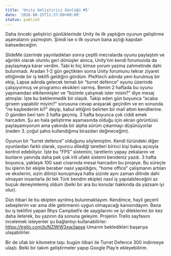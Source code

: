 ```yaml
---
title: 'Unity Geliştirici Günlüğü #5'
date: '2016-08-15T11:37:00+00:00'
status: publish
---
```

Daha önceki geliştirici günlüklerinde Unity ile ilk yaptığım oyunun geliştirme aşamalarını yazmıştım. Şimdi ise o ilk oyunun bana açtığı kapıdan bahsedeceğim.

SlideMe üzerinde yayınladıktan sonra çeşitli mecralarda oyunu paylaştım ve ağırlıklı olarak olumlu geri dönüşler alınca, Unity’nin kendi forumunda da paylaşmaya karar verdim. Tabi ki hiç kimse yorum yazma zahmetinde dahi bulunmadı. Aradan 1-2 gün geçtikten sonra Unity forumunu tekrar ziyaret ettiğimde bir iş teklifi geldiğini gördüm. PleXtech adında yeni kurulmuş bir ekip, Lapse adında gelecek temalı bir “turret defence” oyunu üzerinde çalışıyormuş ve programcı eksikleri varmış. Benim 2 haftada bu oyunu yapmamdan etkilenmişler ve “bizimle çalışmak ister misin?” diye mesaj atmışlar. İşte bu beklenmedik bir olaydı. Takip eden gün boyunca “acaba girsem yapabilir miyim?” sorusuna cevap arayarak geçirdim ve en sonunda “ne kaybederim ki?” deyip, kabul ettiğimi belirten bir mail attım kendilerine. O günden beri tam 3 hafta geçmiş. 3 hafta boyunca çok ciddi emek harcadım. Şu an hala geliştirme aşamasında olduğu için ekran görüntüsü paylaşamıyorum ama yakında bir alpha sürüm çıkarmayı düşünüyorlar (neden 3. çoğul şahıs kullandığıma birazdan değineceğim).

Oyunun bir “turret defence” olduğunu söylemiştim. Kendi türündeki diğer oyunlardan farklı olarak, oyuncu dilediği taretleri birinci kişi bakış açısıyla kontrol edebiliyor. İşte bu “FPS” sistemini, taretlerin yapay zekalarını ve bunların yanında daha pek çok irili ufaklı sistemi bendeniz yazdı. 3 hafta boyunca, yaklaşık 100 saat civarında mesai harcadım bu projeye. Bu süreçte bu işlerin bir ekiple beraber nasıl yapıldığını, “home office” çalışmanın artıları ve eksilerini, sizin dilinizi konuşmaya hatta sizinle aynı zaman dilinde dahi olmayan insanlarla (ki tek Türk bendim ekipte) nasıl iş yapılabileceğini az buçuk deneyimlemiş oldum (belki bir ara bu konular hakkında da yazsam iyi olur).

Dün itibari ile bu ekipten ayrılmış bulunmaktayım. Kendimce, hayli geçerli sebeplerim var ama dile getirmenin uygun olmayacağı kanısındayım. Bana bu iş teklifini yapan Rhys Campbell’e de saygılarımı ve iyi dileklerimi bir kez daha ileterek, bu yazının da sonuna geleyim. Projenin Trello sayfasını incelemek isteyenler şu bağlantıyı kullanabilirler: <https://trello.com/b/NZlWW3xw/lapse> Umarım bekledikleri başarıya ulaşabilirler.

Bir de ufak bir kilometre taşı: bugün itibari ile Turret Defence 300 indirmeye ulaştı. Belki bir takım geliştirmeler yapıp Google Play’e ekleyebilirim.